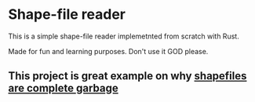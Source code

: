 # Shape-file reader

This is a simple shape-file reader implemetnted from scratch with Rust.

Made for fun and learning purposes. Don't use it GOD please.

## This project is great example on why [shapefiles are complete garbage](https://switchfromshapefile.org/)
